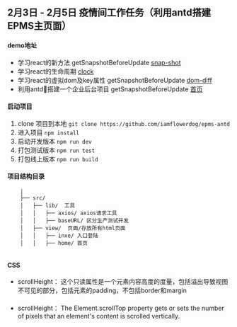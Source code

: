 ## 2月3日 - 2月5日 疫情间工作任务（利用antd搭建EPMS主页面）

#### demo地址
* 学习react的新方法 getSnapshotBeforeUpdate [snap-shot](https://sprit.vip/dist/snap-shot.html)
* 学习react的生命周期 [clock](https://sprit.vip/dist/clock.html)
* 学习react的虚拟dom及key属性 getSnapshotBeforeUpdate [dom-diff](https://sprit.vip/dist/dom-diff.html)
* 利用antd搭建一个企业后台项目 getSnapshotBeforeUpdate [首页](https://sprit.vip/dist/index.html)

#### 启动项目
1. clone 项目到本地 `git clone https://github.com/iamflowerdog/epms-antd`
2. 进入项目 `npm install`
3. 启动开发版本 `npm run dev`
4. 打包测试版本 `npm run test`
5. 打包线上版本 `npm run build`

#### 项目结构目录

```
    │
    ├── src/       
    │   ├── lib/  工具 
    │   │   ├── axios/ axios请求工具
    │   │   ├── baseURL/ 区分生产测试开发
    │   ├── view/  页面/存放所有html页面
    │   │   ├── inxe/ 入口登陆
    │   │   ├── home/ 首页
    
```

#### CSS 
* scrollHeight： 这个只读属性是一个元素内容高度的度量，包括溢出导致视图不可见的部分，包括元素的padding，不包括border和margin
#### 
*  scrollHeight： The Element.scrollTop property gets or sets the number of pixels that an element's content is scrolled vertically.